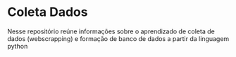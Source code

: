 # Coleta Dados
Nesse repositório reúne informações sobre o aprendizado de coleta de dados (webscrapping) e formação de banco de dados a partir da linguagem python 
